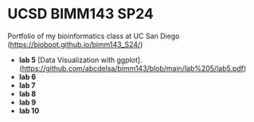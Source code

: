 # UCSD BIMM143 SP24

Portfolio of my bioinformatics class at UC San Diego (https://bioboot.github.io/bimm143_S24/)

- **lab 5** [Data Visualization with ggplot]. (https://github.com/abcdelsa/bimm143/blob/main/lab%205/lab5.pdf)
- **lab 6**
- **lab 7**
- **lab 8**
- **lab 9**
- **lab 10**
